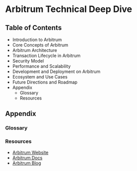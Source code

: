# Arbitrum Technical Deep Dive

## Table of Contents

- Introduction to Arbitrum
- Core Concepts of Arbitrum
- Arbitrum Architecture
- Transaction Lifecycle in Arbitrum
- Security Model
- Performance and Scalability
- Development and Deployment on Arbitrum
- Ecosystem and Use Cases
- Future Directions and Roadmap
- Appendix
  - Glossary
  - Resources

## Appendix

### Glossary

### Resources

- [Arbitrum Website](https://arbitrum.io/)
- [Arbitrum Docs](https://docs.arbitrum.io/)
- [Arbitrum Blog](https://blog.arbitrum.io/)
